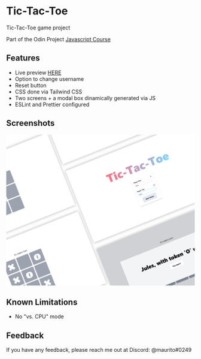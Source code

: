 # Tic-Tac-Toe
Tic-Tac-Toe game project


Part of the Odin Project [Javascript Course](https://www.theodinproject.com/lessons/node-path-javascript-tic-tac-toe)


## Features
- Live preview [HERE](https://mlorenzm.github.io/tic-tac-toe/)
- Option to change username
- Reset button
- CSS done via Tailwind CSS 
- Two screens + a modal box dinamically generated via JS
- ESLint and Prettier configured


## Screenshots

<img src="./assets/ttt.png">


## Known Limitations

- No "vs. CPU" mode

## Feedback

If you have any feedback, please reach me out at Discord: @maurito#0249

